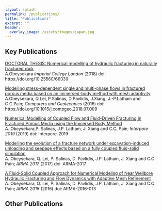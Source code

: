 ```yaml
---
layout: splash
permalink: /publications/
title: "Publications"
excerpt: ""
header:
  overlay_image: /assets/images/japan.jpg
---
```


## Key Publications

   <p><a href="http://hdl.handle.net/10044/1/66030">
           DOCTORAL THESIS: Numerical modelling of hydraulic fracturing in naturally fractured rock
      </a><br>
       A.Obeysekara
      <em>Imperial College London</em>
      (2018) doi: https://doi.org/10.25560/66030
   </p>

   <p><a href="http://www.sciencedirect.com/science/article/pii/S0266352X18301824">
           Modelling stress-dependent single and multi-phase flows in fractured porous media based on an immersed-body method with mesh adaptivity
      </a><br>
       A.Obeysekara, Q.Lei, P.Salinas, D.Pavlidis, J.Xiang, J.-P.Latham and C.C.Pain;
      <em>Computers and Geotechnics</em>
      (2016) doi: https://doi.org/10.1016/j.compgeo.2018.07.009
   </p>

   <p><a href="https://www.onepetro.org/conference-paper/ARMA-2017-0439">
           Numerical Modelling of Coupled Flow and Fluid-Driven Fracturing in Fractured Porous Media using the Immersed Body Method
      </a><br>
       A. Obeysekara,P. Salinas, J.P. Latham, J. Xiang and C.C. Pain;
      <em>Interpore 2019</em>
      (2019) doi: Interpore-2019
   </p>

   <p><a href="https://www.onepetro.org/conference-paper/ARMA-2016-013">
           Modelling the evolution of a fracture network under excavation-induced unloading and seepage effects based on a fully coupled fluid-solid simulation
      </a><br>
       A. Obeysekara, Q. Lei, P. Salinas, D. Pavlidis, J.P. Latham, J. Xiang and C.C. Pain;
      <em>ARMA 2017</em>
      (2017) doi: ARMA-2017
   </p>


   <p><a href="https://www.interpore.org/">
           A Fluid-Solid Coupled Approach for Numerical Modeling of Near Wellbore Hydraulic Fracturing and Flow Dynamics with Adaptive Mesh Refinement
      </a><br>
       A. Obeysekara, Q. Lei, P. Salinas, D. Pavlidis, J.P. Latham, J. Xiang and C.C. Pain;
      <em>ARMA 2016</em>
      (2016) doi: ARMA-2016-013
   </p>

## Other Publications
